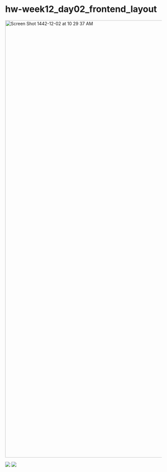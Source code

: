 # hw-week12_day02_frontend_layout
<img width="1405" alt="Screen Shot 1442-12-02 at 10 29 37 AM" src="https://user-images.githubusercontent.com/82446110/125247942-27111900-e2fc-11eb-9f9c-2dc8e4930666.png">


![](https://github.com/Tuwaiq-NET01/hw-week12_day02_frontend_designLayout/blob/main/Screenshot%202019-02-12%20at%2017.22.43.png)
![](https://github.com/Tuwaiq-NET01/hw-week12_day02_frontend_designLayout/blob/main/Screenshot%202019-02-12%20at%2017.41.35.png)


